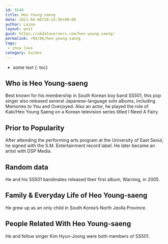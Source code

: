 ```yaml
---
id: 5548
title: Heo Young-saeng
date: 2021-04-06T20:24:56+00:00
author: Laima
layout: post
guid: https://ukdataservers.com/heo-young-saeng/
permalink: /04/06/heo-young-saeng
tags:
 - show love
category: Guides
---
```


* some text
{: toc}


## Who is Heo Young-saeng
                  
                  
                  
Best known for his membership in South Korean boy band SS501, this pop singer also released several Japanese-language solo albums, including Memories to You and Overjoyed. Also an actor, he played the role of Kaki/Heo Young Saeng on a Korean television series titled I Need A Fairy.
                  
              
            
              
            
                
                
                
## Prior to Popularity
                  
                  
                  
After attending the performing arts program at the University of East Seoul, he signed with the S.M. Entertainment record label. He later became an artist with DSP Media.
                  
              
            
              
            
                
                
                
## Random data
                  
                  
                  
He and his SS501 bandmates released their first album, Warning, in 2005.
                  
              
            
              
            
                
                
                
## Family & Everyday Life of Heo Young-saeng
                  
                  
                  
He grew up as an only child in South Korea&#8217;s North Jeolla Province.
                  
              
            
              
            
                
                
                
## People Related With Heo Young-saeng
                  
                  
                  
He and fellow singer Kim Hyun-Joong were both members of SS501.
                  
              
            
              
            
                
              
            
              
              
            
            
              
            
          
          
          